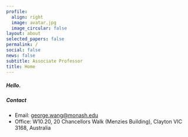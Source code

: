 ```yaml
---
profile:
  align: right
  image: avatar.jpg
  image_circular: false
layout: about
selected_papers: false
permalink: /
social: false
news: false
subtitle: Associate Professor
title: Home
---
```

##### H﻿ello.

##### Contact

* Email: <a href="mailto:george.wang@monash.edu">george.wang@monash.edu</a>
* Office: W10.20, 20 Chancellors Walk (Menzies Building), Clayton VIC 3168, Australia

<br/>
